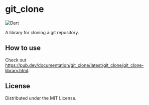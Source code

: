 # git_clone

[![Dart](https://github.com/g1eny0ung/git_clone/actions/workflows/dart.yml/badge.svg)](https://github.com/g1eny0ung/git_clone/actions/workflows/dart.yml)

A library for cloning a git repository.

## How to use

Check out <https://pub.dev/documentation/git_clone/latest/git_clone/git_clone-library.html>.

## License

Distributed under the MIT License.
